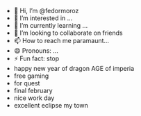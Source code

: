 - 👋 Hi, I’m @fedormoroz
- 👀 I’m interested in ...
- 🌱 I’m currently learning ...
- 💞️ I’m looking to collaborate on friends
- 📫 How to reach me paramaunt...
- 😄 Pronouns: ...
- ⚡ Fun fact: stop
- happy new year of dragon AGE of imperia
- free gaming
- for quest
- final february
- nice work day
- excellent eclipse my town
